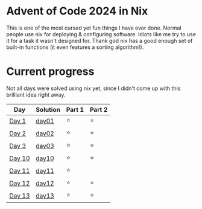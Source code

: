 # Advent of Code 2024 in Nix

This is one of the most cursed yet fun things I have ever done. Normal people use nix for deploying & configuring software. Idiots like me try to use it for a task it wasn't designed for. Thank god nix has a good enough set of built-in functions (it even features a sorting algorithm!).

# Current progress

Not all days were solved using nix yet, since I didn't come up with this brilliant idea right away.

| Day                                            | Solution          | Part 1 | Part 2 |
| ---------------------------------------------- | ----------------- | ------ | ------ |
| [Day 1](https://adventofcode.com/2024/day/1)   | [day01](./day01/) | ⭐     | ⭐     |
| [Day 2](https://adventofcode.com/2024/day/2)   | [day02](./day02/) | ⭐     | ⭐     |
| [Day 3](https://adventofcode.com/2024/day/3)   | [day03](./day03/) | ⭐     | ⭐     |
| [Day 10](https://adventofcode.com/2024/day/10) | [day10](./day10/) | ⭐     | ⭐     |
| [Day 11](https://adventofcode.com/2024/day/11) | [day11](./day11/) | ⭐     |        |
| [Day 12](https://adventofcode.com/2024/day/12) | [day12](./day12/) | ⭐     | ⭐     |
| [Day 13](https://adventofcode.com/2024/day/13) | [day13](./day13/) | ⭐     | ⭐     |
